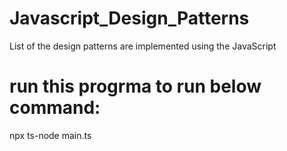 # Javascript_Design_Patterns
List of the design patterns are implemented using the JavaScript

# run this progrma to run below command:
npx ts-node main.ts